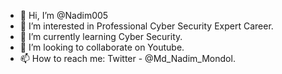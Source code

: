 - 👋 Hi, I’m @Nadim005
- 👀 I’m interested in Professional Cyber Security Expert Career.
- 🌱 I’m currently learning Cyber Security.
- 💞️ I’m looking to collaborate on Youtube.
- 📫 How to reach me: Twitter - @Md_Nadim_Mondol.

<!---
Nadim005/Nadim005 is a ✨ special ✨ repository because its `README.md` (this file) appears on your GitHub profile.
You can click the Preview link to take a look at your changes.
--->
